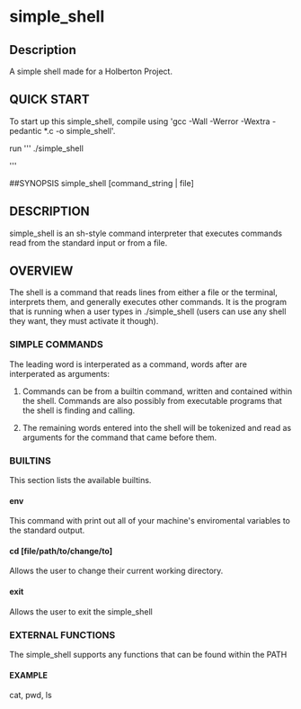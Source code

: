 # simple_shell

## Description
A simple shell made for a Holberton Project.

## QUICK START
To start up this simple_shell, compile using 'gcc -Wall -Werror -Wextra -pedantic *.c -o simple_shell'.

run
'''
./simple_shell

'''

##SYNOPSIS
simple_shell [command_string | file]

## DESCRIPTION
simple_shell is an sh-style command interpreter that executes commands read from the standard input or from a file.

## OVERVIEW
The shell is a command that reads lines from either a file or the terminal, interprets them, and generally executes other commands. It is the program that is running when a user types in ./simple_shell (users can use any shell they want, they must activate it though).

### SIMPLE COMMANDS
The leading word is interperated as a command, words after are interperated as arguments:

1. Commands can be from a builtin command, written and contained within the shell. Commands are also possibly from executable programs that the shell is finding and calling.

2. The remaining words entered into the shell will be tokenized and read as arguments for the command that came before them.

### BUILTINS
This section lists the available builtins.

#### env
This command with print out all of your machine's enviromental variables to the standard output.

#### cd [file/path/to/change/to]
Allows the user to change their current working directory.

#### exit
Allows the user to exit the simple_shell

### EXTERNAL FUNCTIONS
The simple_shell supports any functions that can be found within the PATH

#### EXAMPLE
cat, pwd, ls